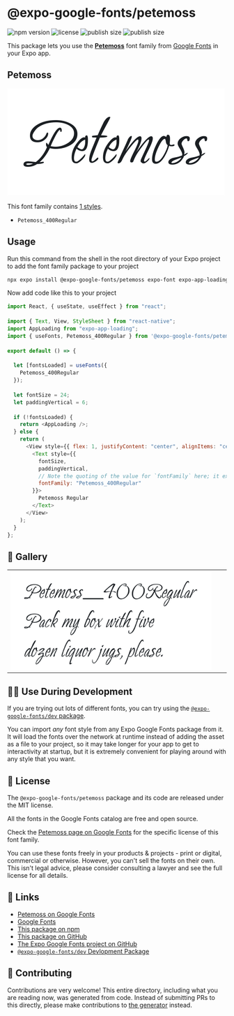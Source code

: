 # @expo-google-fonts/petemoss

![npm version](https://flat.badgen.net/npm/v/@expo-google-fonts/petemoss)
![license](https://flat.badgen.net/github/license/expo/google-fonts)
![publish size](https://flat.badgen.net/packagephobia/install/@expo-google-fonts/petemoss)
![publish size](https://flat.badgen.net/packagephobia/publish/@expo-google-fonts/petemoss)

This package lets you use the [**Petemoss**](https://fonts.google.com/specimen/Petemoss) font family from [Google Fonts](https://fonts.google.com/) in your Expo app.

## Petemoss

![Petemoss](./font-family.png)

This font family contains [1 styles](#-gallery).

- `Petemoss_400Regular`

## Usage

Run this command from the shell in the root directory of your Expo project to add the font family package to your project

```sh
npx expo install @expo-google-fonts/petemoss expo-font expo-app-loading
```

Now add code like this to your project

```js
import React, { useState, useEffect } from "react";

import { Text, View, StyleSheet } from "react-native";
import AppLoading from "expo-app-loading";
import { useFonts, Petemoss_400Regular } from '@expo-google-fonts/petemoss';

export default () => {

  let [fontsLoaded] = useFonts({
    Petemoss_400Regular
  });

  let fontSize = 24;
  let paddingVertical = 6;

  if (!fontsLoaded) {
    return <AppLoading />;
  } else {
    return (
      <View style={{ flex: 1, justifyContent: "center", alignItems: "center" }}>
        <Text style={{
          fontSize,
          paddingVertical,
          // Note the quoting of the value for `fontFamily` here; it expects a string!
          fontFamily: "Petemoss_400Regular"
        }}>
          Petemoss Regular
        </Text>
      </View>
    );
  }
};
```

## 🔡 Gallery


||||
|-|-|-|
|![Petemoss_400Regular](./Petemoss_400Regular.ttf.png)||||


## 👩‍💻 Use During Development

If you are trying out lots of different fonts, you can try using the [`@expo-google-fonts/dev` package](https://github.com/expo/google-fonts/tree/master/font-packages/dev#readme).

You can import _any_ font style from any Expo Google Fonts package from it. It will load the fonts over the network at runtime instead of adding the asset as a file to your project, so it may take longer for your app to get to interactivity at startup, but it is extremely convenient for playing around with any style that you want.


## 📖 License

The `@expo-google-fonts/petemoss` package and its code are released under the MIT license.

All the fonts in the Google Fonts catalog are free and open source.

Check the [Petemoss page on Google Fonts](https://fonts.google.com/specimen/Petemoss) for the specific license of this font family.

You can use these fonts freely in your products & projects - print or digital, commercial or otherwise. However, you can't sell the fonts on their own. This isn't legal advice, please consider consulting a lawyer and see the full license for all details.

## 🔗 Links

- [Petemoss on Google Fonts](https://fonts.google.com/specimen/Petemoss)
- [Google Fonts](https://fonts.google.com/)
- [This package on npm](https://www.npmjs.com/package/@expo-google-fonts/petemoss)
- [This package on GitHub](https://github.com/expo/google-fonts/tree/master/font-packages/petemoss)
- [The Expo Google Fonts project on GitHub](https://github.com/expo/google-fonts)
- [`@expo-google-fonts/dev` Devlopment Package](https://github.com/expo/google-fonts/tree/master/font-packages/dev)

## 🤝 Contributing

Contributions are very welcome! This entire directory, including what you are reading now, was generated from code. Instead of submitting PRs to this directly, please make contributions to [the generator](https://github.com/expo/google-fonts/tree/master/packages/generator) instead.
